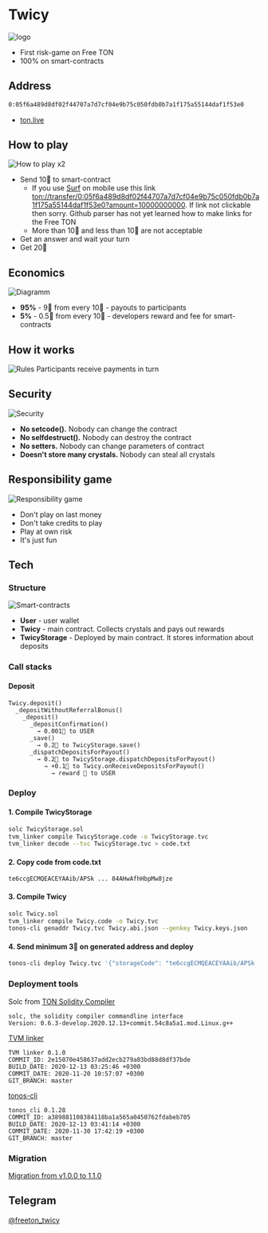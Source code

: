 # Twiсy
![logo](_README/logo.png)
* First risk-game on Free TON
* 100% on smart-contracts

## Address
```sh
0:05f6a489d8df02f44707a7d7cf04e9b75c050fdb0b7a1f175a55144daf1f53e0
```
* [ton.live](https://ton.live/accounts/accountDetails?id=0%05f6a489d8df02f44707a7d7cf04e9b75c050fdb0b7a1f175a55144daf1f53e0)


## How to play
![How to play x2](_README/how-to-play-x2.png)
* Send 10💎 to smart-contract
  * If you use [Surf](https://ton.surf/) on mobile use this link [ton://transfer/0:05f6a489d8df02f44707a7d7cf04e9b75c050fdb0b7a1f175a55144daf1f53e0?amount=10000000000](ton://transfer/0:05f6a489d8df02f44707a7d7cf04e9b75c050fdb0b7a1f175a55144daf1f53e0?amount=10000000000). If link not clickable then sorry. Github parser has not yet learned how to make links for the Free TON
  * More than 10💎 and less than 10💎 are not acceptable
* Get an answer and wait your turn
* Get 20💎

## Economics
![Diagramm](_README/diagramm.png)
* **95%** - 9💎 from every 10💎 - payouts to participants
* **5%** - 0.5💎 from every 10💎 - developers reward and fee for smart-contracts
 
## How it works
![Rules](_README/rules.png)
Participants receive payments in turn
 
 
## Security
![Security](_README/security.png)
* **No setcode().** Nobody can change the contract
* **No selfdestruct().** Nobody can destroy the contract
* **No setters.** Nobody can change parameters of contract
* **Doesn't store many crystals.** Nobody can steal all crystals

## Responsibility game
![Responsibility game](_README/responsibility-game.png)
* Don't play on last money
* Don't take credits to play
* Play at own risk
* It's just fun

## Tech
### Structure
![Smart-contracts](_README/smart-contracts.png)
* **User** - user wallet
* **Twicy** - main contract. Collects crystals and pays out rewards
* **TwicyStorage** - Deployed by main contract. It stores information about deposits

### Call stacks
#### Deposit
```
Twicy.deposit()
  _depositWithoutReferralBonus()
    _deposit()
      _depositConfirmation()
        → 0.001💎 to USER
      _save()
        → 0.2💎 to TwicyStorage.save()
      _dispatchDepositsForPayout()
        → 0.2💎 to TwicyStorage.dispatchDepositsForPayout()
          → +0.1💎 to Twicy.onReceiveDepositsForPayout()
            → reward 💎 to USER
```


### Deploy
#### 1. Compile TwicyStorage
```sh
solc TwicyStorage.sol
tvm_linker compile TwicyStorage.code -o TwicyStorage.tvc
tvm_linker decode --tvc TwicyStorage.tvc > code.txt
```

#### 2. Copy code from code.txt
```text
te6ccgECMQEACEYAAib/APSk ... 84AHwAfhHbpMw8jze
```

#### 3. Compile Twicy
```sh
solc Twicy.sol
tvm_linker compile Twicy.code -o Twicy.tvc
tonos-cli genaddr Twicy.tvc Twicy.abi.json --genkey Twicy.keys.json
```

#### 4. Send minimum 3💎 on generated address and deploy
```sh
tonos-cli deploy Twicy.tvc '{"storageCode": "te6ccgECMQEACEYAAib/APSk ... 84AHwAfhHbpMw8jze","storageLength": 20000}' --abi Twicy.abi.json --sign Twicy.keys.json
```

### Deployment tools
Solc from [TON Solidity Compiler](https://github.com/tonlabs/TON-Solidity-Compiler)
```
solc, the solidity compiler commandline interface
Version: 0.6.3-develop.2020.12.13+commit.54c8a5a1.mod.Linux.g++
```

[TVM linker](https://github.com/tonlabs/TVM-linker)
```
TVM linker 0.1.0
COMMIT_ID: 2e15070e458637add2ecb279a03bd88d8df37bde
BUILD_DATE: 2020-12-13 03:25:46 +0300
COMMIT_DATE: 2020-11-20 10:57:07 +0300
GIT_BRANCH: master
```

[tonos-cli](https://github.com/tonlabs/tonos-cli)
```
tonos_cli 0.1.28
COMMIT_ID: a389881108384118ba1a565a0450762fdabeb705
BUILD_DATE: 2020-12-13 03:41:14 +0300
COMMIT_DATE: 2020-11-30 17:42:19 +0300
GIT_BRANCH: master
```

### Migration
[Migration from v1.0.0 to 1.1.0](MIGRATION.md)

## Telegram
[@freeton_twicy](https://t.me/freeton_twicy)

